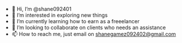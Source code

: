 - 👋 Hi, I’m @shane092401
- 👀 I’m interested in exploring new things
- 🌱 I’m currently learning how to earn as a freeelancer
- 💞️ I’m looking to collaborate on clients who needs an assistance 
- 📫 How to reach me, just email on shanegamez092402@gmail.com

<!---
shane092401/shane092401 is a ✨ special ✨ repository because its `README.md` (this file) appears on your GitHub profile.
You can click the Preview link to take a look at your changes.
--->
